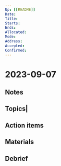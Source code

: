 ```yaml
---
Up: [[README]]
Date:
Title:
Starts:
Ends:
Allocated:
Mode:
Address:
Accepted:
Confirmed:
---
```

# 2023-09-07 
## Notes
## Topics|
## Action items
## Materials
## Debrief

